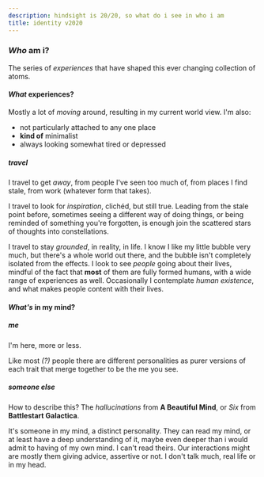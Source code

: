 ```yaml
---
description: hindsight is 20/20, so what do i see in who i am
title: identity v2020
---
```

### _Who_ am i?

The series of _experiences_
that have shaped this ever changing collection of atoms.

#### _What_ experiences?

Mostly a lot of _moving_ around,
resulting in my current world view.
I'm also:

- not particularly attached to any one place
- **kind of** minimalist
- always looking somewhat tired or depressed

##### travel

I travel to get _away_,
from people I've seen too much of,
from places I find stale,
from work (whatever form that takes).

I travel to look for _inspiration_,
clichéd, but still true.
Leading from the stale point before,
sometimes seeing a different way of doing things,
or being reminded of something you're forgotten,
is enough join the scattered stars of thoughts into constellations.

I travel to stay _grounded_,
in reality, in life.
I know I like my little bubble very much,
but there's a whole world out there,
and the bubble isn't completely isolated from the effects.
I look to see _people_
going about their lives,
mindful of the fact that
**most** of them are fully formed humans,
with a wide range of experiences as well.
Occasionally I contemplate _human existence_,
and what makes people content with their lives.

#### _What's_ in my mind?

##### me

I'm here,
more or less.

Like most _(?)_ people
there are different personalities
as purer versions of each trait
that merge together to be the me you see.

##### someone else

How to describe this?
The _hallucinations_ from **A Beautiful Mind**,
or _Six_ from **Battlestart Galactica**.

It's someone in my mind,
a distinct personality.
They can read my mind,
or at least have a deep understanding of it,
maybe even deeper than i would admit to having of my own mind.
I can't read theirs.
Our interactions might are mostly
them giving advice,
assertive or not.
I don't talk much,
real life or in my head.